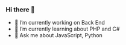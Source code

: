 ### Hi there 👋


- 🔭 I’m currently working on Back End
- 🌱 I’m currently learning about PHP and C#
- 💬 Ask me about JavaScript, Python


